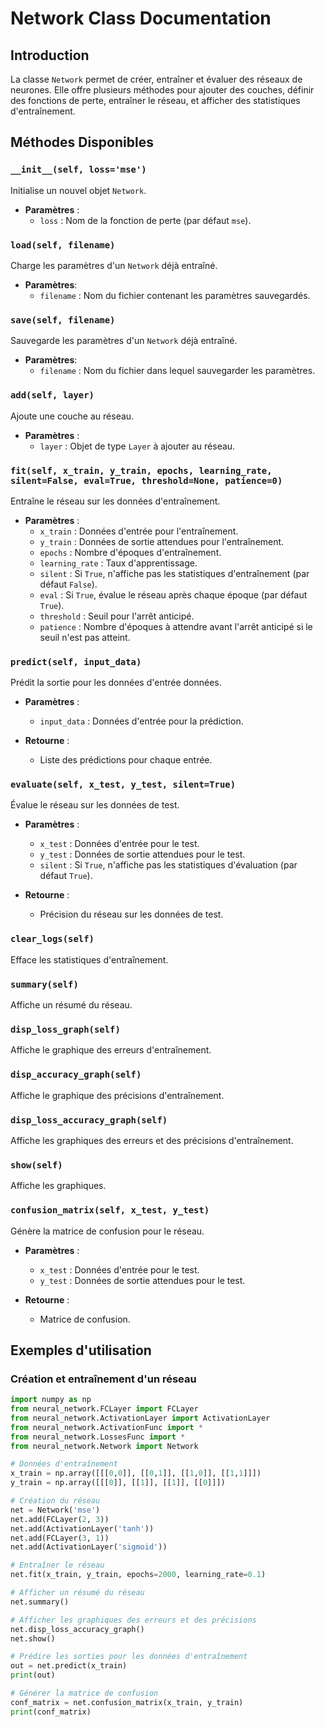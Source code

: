 # Network Class Documentation

## Introduction

La classe `Network` permet de créer, entraîner et évaluer des réseaux de neurones. Elle offre plusieurs méthodes pour ajouter des couches, définir des fonctions de perte, entraîner le réseau, et afficher des statistiques d'entraînement.

## Méthodes Disponibles

### `__init__(self, loss='mse')`

Initialise un nouvel objet `Network`.

- **Paramètres** :
  - `loss` : Nom de la fonction de perte (par défaut `mse`).

### `load(self, filename)`

Charge les paramètres d'un `Network` déjà entraîné.

- **Paramètres**:
  - `filename` : Nom du fichier contenant les paramètres sauvegardés.

### `save(self, filename)`

Sauvegarde les paramètres d'un `Network` déjà entraîné.

- **Paramètres**:
  - `filename` : Nom du fichier dans lequel sauvegarder les paramètres.

### `add(self, layer)`

Ajoute une couche au réseau.

- **Paramètres** :
  - `layer` : Objet de type `Layer` à ajouter au réseau.

### `fit(self, x_train, y_train, epochs, learning_rate, silent=False, eval=True, threshold=None, patience=0)`

Entraîne le réseau sur les données d'entraînement.

- **Paramètres** :
  - `x_train` : Données d'entrée pour l'entraînement.
  - `y_train` : Données de sortie attendues pour l'entraînement.
  - `epochs` : Nombre d'époques d'entraînement.
  - `learning_rate` : Taux d'apprentissage.
  - `silent` : Si `True`, n'affiche pas les statistiques d'entraînement (par défaut `False`).
  - `eval` : Si `True`, évalue le réseau après chaque époque (par défaut `True`).
  - `threshold` : Seuil pour l'arrêt anticipé.
  - `patience` : Nombre d'époques à attendre avant l'arrêt anticipé si le seuil n'est pas atteint.

### `predict(self, input_data)`

Prédit la sortie pour les données d'entrée données.

- **Paramètres** :
  - `input_data` : Données d'entrée pour la prédiction.

- **Retourne** :
  - Liste des prédictions pour chaque entrée.

### `evaluate(self, x_test, y_test, silent=True)`

Évalue le réseau sur les données de test.

- **Paramètres** :
  - `x_test` : Données d'entrée pour le test.
  - `y_test` : Données de sortie attendues pour le test.
  - `silent` : Si `True`, n'affiche pas les statistiques d'évaluation (par défaut `True`).

- **Retourne** :
  - Précision du réseau sur les données de test.

### `clear_logs(self)`

Efface les statistiques d'entraînement.

### `summary(self)`

Affiche un résumé du réseau.

### `disp_loss_graph(self)`

Affiche le graphique des erreurs d'entraînement.

### `disp_accuracy_graph(self)`

Affiche le graphique des précisions d'entraînement.

### `disp_loss_accuracy_graph(self)`

Affiche les graphiques des erreurs et des précisions d'entraînement.

### `show(self)`

Affiche les graphiques.

### `confusion_matrix(self, x_test, y_test)`

Génère la matrice de confusion pour le réseau.


- **Paramètres** :
  - `x_test` : Données d'entrée pour le test.
  - `y_test` : Données de sortie attendues pour le test.

- **Retourne** :
  - Matrice de confusion.

## Exemples d'utilisation

### Création et entraînement d'un réseau

```python
import numpy as np
from neural_network.FCLayer import FCLayer
from neural_network.ActivationLayer import ActivationLayer
from neural_network.ActivationFunc import *
from neural_network.LossesFunc import *
from neural_network.Network import Network

# Données d'entraînement
x_train = np.array([[[0,0]], [[0,1]], [[1,0]], [[1,1]]])
y_train = np.array([[[0]], [[1]], [[1]], [[0]]])

# Création du réseau
net = Network('mse')
net.add(FCLayer(2, 3))
net.add(ActivationLayer('tanh'))
net.add(FCLayer(3, 1))
net.add(ActivationLayer('sigmoid'))

# Entraîner le réseau
net.fit(x_train, y_train, epochs=2000, learning_rate=0.1)

# Afficher un résumé du réseau
net.summary()

# Afficher les graphiques des erreurs et des précisions
net.disp_loss_accuracy_graph()
net.show()

# Prédire les sorties pour les données d'entraînement
out = net.predict(x_train)
print(out)

# Générer la matrice de confusion
conf_matrix = net.confusion_matrix(x_train, y_train)
print(conf_matrix)
